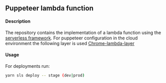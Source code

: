 ## Puppeteer lambda function

#### Description

The repository contains the implementation of a lambda function using the [serverless framework](https://www.serverless.com/). For puppeteer configuration in the cloud environment the following layer is used [Chrome-lambda-layer](https://github.com/shelfio/chrome-aws-lambda-layer)

#### Usage

For deployments run:

```sh
yarn sls deploy -- stage (dev|prod)
```
